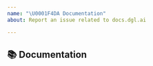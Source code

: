 ```yaml
---
name: "\U0001F4DA Documentation"
about: Report an issue related to docs.dgl.ai

---
```


## 📚 Documentation

<!-- Please specify whether it's tutorial part or API reference part-->
<!-- Describe the issue.-->
